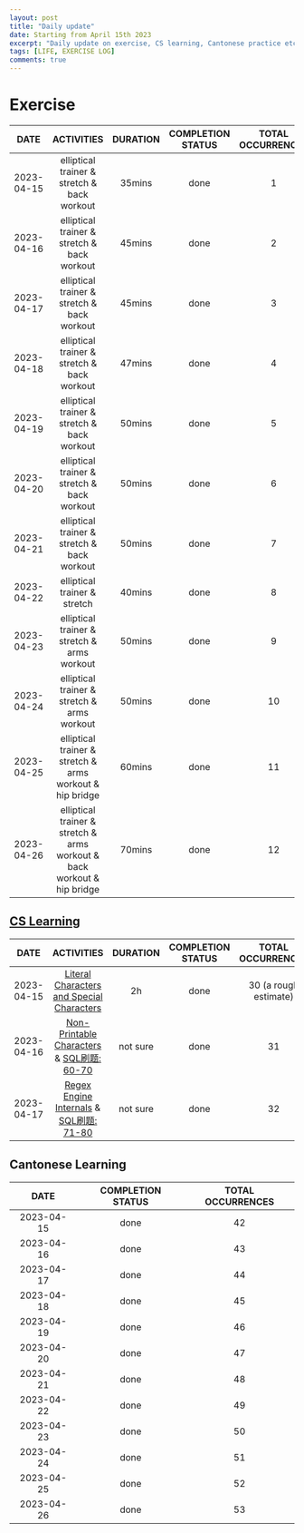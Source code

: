 ```yaml
---
layout: post
title: "Daily update"
date: Starting from April 15th 2023
excerpt: "Daily update on exercise, CS learning, Cantonese practice etc."  
tags: [LIFE, EXERCISE LOG]
comments: true
---
```


# Exercise   

| DATE	| ACTIVITIES | DURATION | COMPLETION STATUS | TOTAL OCCURRENCES | Countdown |
| :----: | :----: | :----: | :----: | :----:| :---: |
| 2023-04-15 | elliptical trainer & stretch & back workout | 35mins | done | 1 | 100 |
| 2023-04-16 | elliptical trainer & stretch & back workout | 45mins | done | 2 | 99 |
| 2023-04-17 | elliptical trainer & stretch & back workout | 45mins | done | 3 | 98 |
| 2023-04-18 | elliptical trainer & stretch & back workout | 47mins | done | 4 | 97 |
| 2023-04-19 | elliptical trainer & stretch & back workout | 50mins | done | 5 | 96 |
| 2023-04-20 | elliptical trainer & stretch & back workout | 50mins | done | 6 | 95 |
| 2023-04-21 | elliptical trainer & stretch & back workout | 50mins | done | 7 | 94 |
| 2023-04-22 | elliptical trainer & stretch | 40mins | done | 8 | 93 |
| 2023-04-23 | elliptical trainer & stretch & arms workout | 50mins | done | 9 | 92 |
| 2023-04-24 | elliptical trainer & stretch & arms workout | 50mins | done | 10 | 91 |
| 2023-04-25 | elliptical trainer & stretch & arms workout & hip bridge | 60mins | done | 11 | 90 |
| 2023-04-26 | elliptical trainer & stretch & arms workout & back workout & hip bridge | 70mins | done | 12 | 89 |

## [CS Learning](https://mu-1104.github.io/CS-Learning-Log/)


| DATE	| ACTIVITIES | DURATION | COMPLETION STATUS | TOTAL OCCURRENCES |
| :----: | :----: | :----: | :----: | :----:|
| 2023-04-15| [Literal Characters and Special Characters](https://www.regular-expressions.info/characters.html) | 2h | done | 30 (a rough estimate) |
| 2023-04-16| [Non-Printable Characters](https://www.regular-expressions.info/nonprint.html) & [SQL刷题: 60-70](https://www.nowcoder.com/exam/oj?page=1&tab=SQL%E7%AF%87&topicId=298)  | not sure  | done | 31 |
| 2023-04-17| [Regex Engine Internals](https://se.ifmo.ru/~ad/Documentation/Mastering_RegExp/mastregex2-CHP-4-SECT-1.html) & [SQL刷题: 71-80](https://www.nowcoder.com/exam/oj?page=1&tab=SQL%E7%AF%87&topicId=298)  | not sure | done | 32 |


## Cantonese Learning

| DATE	| COMPLETION STATUS | TOTAL OCCURRENCES |
| :----: | :----: | :----: |
| 2023-04-15 | done | 42 |
| 2023-04-16 | done | 43 |
| 2023-04-17 | done | 44 |
| 2023-04-18 | done | 45 |
| 2023-04-19 | done | 46 |
| 2023-04-20 | done | 47 |
| 2023-04-21 | done | 48 |
| 2023-04-22 | done | 49 |
| 2023-04-23 | done | 50 |
| 2023-04-24 | done | 51 |
| 2023-04-25 | done | 52 |
| 2023-04-26 | done | 53 |
